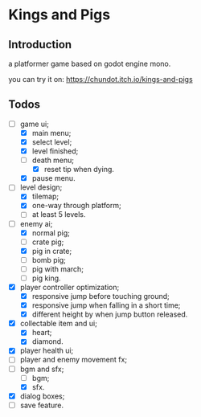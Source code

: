 # Kings and Pigs

## Introduction

a platformer game based on godot engine mono.

you can try it on: https://chundot.itch.io/kings-and-pigs

## Todos

- [ ] game ui;
  - [x] main menu;
  - [x] select level;
  - [x] level finished;
  - [ ] death menu;
    - [x] reset tip when dying.
  - [x] pause menu.
- [ ] level design;
  - [x] tilemap;
  - [x] one-way through platform;
  - [ ] at least 5 levels.
- [ ] enemy ai;
  - [x] normal pig;
  - [ ] crate pig;
  - [x] pig in crate;
  - [ ] bomb pig;
  - [ ] pig with march;
  - [ ] pig king.
- [x] player controller optimization;
  - [x] responsive jump before touching ground;
  - [x] responsive jump when falling in a short time;
  - [x] different height by when jump button released.
- [x] collectable item and ui;
  - [x] heart;
  - [x] diamond.
- [x] player health ui;
- [ ] player and enemy movement fx;
- [ ] bgm and sfx;
  - [ ] bgm;
  - [x] sfx.
- [x] dialog boxes;
- [ ] save feature.
